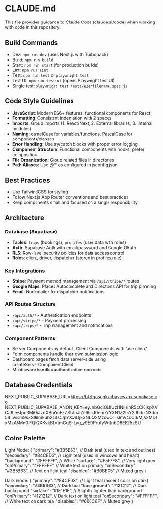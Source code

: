 # CLAUDE.md

This file provides guidance to Claude Code (claude.ai/code) when working with code in this repository.

## Build Commands
- Dev: `npm run dev` (uses Next.js with Turbopack)
- Build: `npm run build`
- Start: `npm run start` (for production builds)
- Lint: `npm run lint`
- Test: `npm run test` or `playwright test`
- Test UI: `npm run test:ui` (opens Playwright test UI)
- Single test: `playwright test tests/e2e/filename.spec.js`

## Code Style Guidelines
- **JavaScript**: Modern ES6+ features, functional components for React
- **Formatting**: Consistent indentation with 2 spaces
- **Imports**: Group imports (1. React/Next, 2. External libraries, 3. Internal modules)
- **Naming**: camelCase for variables/functions, PascalCase for components/classes
- **Error Handling**: Use try/catch blocks with proper error logging
- **Component Structure**: Functional components with hooks, prefer composition
- **File Organization**: Group related files in directories
- **Path Aliases**: Use @/* as configured in jsconfig.json

## Best Practices
- Use TailwindCSS for styling
- Follow Next.js App Router conventions and best practices
- Keep components small and focused on a single responsibility

## Architecture

### Database (Supabase)
- **Tables**: `trips` (bookings), `profiles` (user data with roles)
- **Auth**: Supabase Auth with email/password and Google OAuth
- **RLS**: Row-level security policies for data access control
- **Roles**: client, driver, dispatcher (stored in profiles.role)

### Key Integrations
- **Stripe**: Payment method management via `/api/stripe/*` routes
- **Google Maps**: Places Autocomplete and Directions API for trip planning
- **Email**: Nodemailer for dispatcher notifications

### API Routes Structure
- `/api/auth/*` - Authentication endpoints
- `/api/stripe/*` - Payment processing
- `/api/trips/*` - Trip management and notifications

### Component Patterns
- Server Components by default, Client Components with 'use client'
- Form components handle their own submission logic
- Dashboard pages fetch data server-side using createServerComponentClient
- Middleware handles authentication redirects

## Database Credentials

NEXT_PUBLIC_SUPABASE_URL=https://btzfgasugkycbavcwvnx.supabase.co
NEXT_PUBLIC_SUPABASE_ANON_KEY=eyJhbGciOiJIUzI1NiIsInR5cCI6IkpXVCJ9.eyJpc3MiOiJzdXBhYmFzZSIsInJlZiI6ImJ0emZnYXN1Z2t5Y2JhdmN3dm54Iiwicm9sZSI6ImFub24iLCJpYXQiOjE3NDQ2MzcwOTIsImV4cCI6MjA2MDIxMzA5Mn0.FQtQXKvkBLVtmCqShLyg_y9EDPrufyWQnbD8EE25zSU

## Color Palette

Light Mode: {
  "primary": "#3B5B63",         // Dark teal (used in text and outlines)
  "secondary": "#84CED3",       // Light teal (used in windows and heart)
  "background": "#FFFFFF",      // White
  "surface": "#F5F7F8",         // Very light grey
  "onPrimary": "#FFFFFF",       // White text on primary
  "onSecondary": "#3B5B63",     // Text on light teal
  "disabled": "#B0BEC5"         // Muted grey
}

Dark mode: {
  "primary": "#84CED3",         // Light teal (accent color on dark)
  "secondary": "#3B5B63",       // Dark teal
  "background": "#121212",      // Dark background
  "surface": "#1E1E1E",         // Slightly lighter than background
  "onPrimary": "#121212",       // Dark text on light teal
  "onSecondary": "#FFFFFF",     // White text on dark teal
  "disabled": "#666C6F"         // Muted grey
}